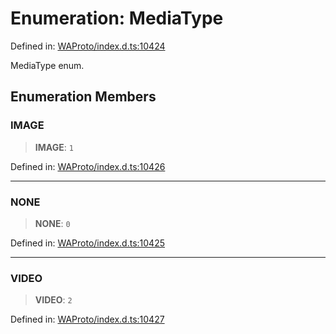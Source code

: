 # Enumeration: MediaType

Defined in: [WAProto/index.d.ts:10424](https://github.com/Fokusdotid/Baileys/blob/a954da2ee3c892812cf9528a5a214092693c872f/WAProto/index.d.ts#L10424)

MediaType enum.

## Enumeration Members

### IMAGE

> **IMAGE**: `1`

Defined in: [WAProto/index.d.ts:10426](https://github.com/Fokusdotid/Baileys/blob/a954da2ee3c892812cf9528a5a214092693c872f/WAProto/index.d.ts#L10426)

***

### NONE

> **NONE**: `0`

Defined in: [WAProto/index.d.ts:10425](https://github.com/Fokusdotid/Baileys/blob/a954da2ee3c892812cf9528a5a214092693c872f/WAProto/index.d.ts#L10425)

***

### VIDEO

> **VIDEO**: `2`

Defined in: [WAProto/index.d.ts:10427](https://github.com/Fokusdotid/Baileys/blob/a954da2ee3c892812cf9528a5a214092693c872f/WAProto/index.d.ts#L10427)
